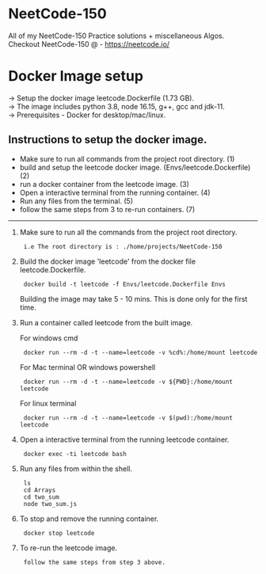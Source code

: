 # NeetCode-150

All of my NeetCode-150 Practice solutions + miscellaneous Algos. <br />
Checkout NeetCode-150 @ - https://neetcode.io/ <br />

# Docker Image setup

-> Setup the docker image leetcode.Dockerfile (1.73 GB). <br /> 
-> The image includes python 3.8, node 16.15, g++, gcc and jdk-11. <br /> 
-> Prerequisites - Docker for desktop/mac/linux. <br /> 

## Instructions to setup the docker image.

- Make sure to run all commands from the project root directory. (1)
- build and setup the leetcode docker image. (Envs/leetcode.Dockerfile) (2)
- run a docker container from the leetcode image. (3)
- Open a interactive terminal from the running container. (4)
- Run any files from the terminal. (5)
- follow the same steps from 3 to re-run containers. (7)

___

1. Make sure to run all the commands from the project root directory.

        i.e The root directory is : ./home/projects/NeetCode-150

2. Build the docker image 'leetcode' from the docker file leetcode.Dockerfile.

        docker build -t leetcode -f Envs/leetcode.Dockerfile Envs
    
    Building the image may take 5 - 10 mins. This is done only for the first time.

3. Run a container called leetcode from the built image.

    For windows cmd

        docker run --rm -d -t --name=leetcode -v %cd%:/home/mount leetcode 

    For Mac terminal OR windows powershell

        docker run --rm -d -t --name=leetcode -v ${PWD}:/home/mount leetcode

    For linux terminal

        docker run --rm -d -t --name=leetcode -v $(pwd):/home/mount leetcode

4. Open a interactive terminal from the running leetcode container.

        docker exec -ti leetcode bash

5. Run any files from within the shell.

        ls
        cd Arrays
        cd two_sum
        node two_sum.js

6. To stop and remove the running container.

        docker stop leetcode

7. To re-run the leetcode image.

        follow the same steps from step 3 above.